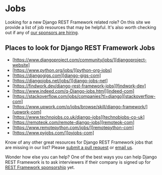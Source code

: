 # Jobs

Looking for a new Django REST Framework related role? On this site we provide a list of job resources that may be helpful. It's also worth checking out if any of [our sponsors are hiring][drf-funding].


## Places to look for Django REST Framework Jobs

* [https://www.djangoproject.com/community/jobs/][djangoproject-website]
* [https://www.python.org/jobs/][python-org-jobs]
* [https://djangogigs.com][django-gigs-com]
* [https://djangojobs.net/jobs/][django-jobs-net]
* [https://findwork.dev/django-rest-framework-jobs][findwork-dev]
* [https://www.indeed.com/q-Django-jobs.html][indeed-com]
* [https://stackoverflow.com/jobs/companies?tl=django][stackoverflow-com]
* [https://www.upwork.com/o/jobs/browse/skill/django-framework/][upwork-com]
* [https://www.technojobs.co.uk/django-jobs][technobjobs-co-uk]
* [https://remoteok.com/remote-django-jobs][remoteok-com]
* [https://www.remotepython.com/jobs/][remotepython-com]
* [https://www.pyjobs.com/][pyjobs-com]


Know of any other great resources for Django REST Framework jobs that are missing in our list? Please [submit a pull request][submit-pr] or [email us][anna-email].

Wonder how else you can help? One of the best ways you can help Django REST Framework is to ask interviewers if their company is signed up for [REST Framework sponsorship][drf-funding] yet.


[djangoproject-website]: https://www.djangoproject.com/community/jobs/
[python-org-jobs]: https://www.python.org/jobs/
[django-gigs-com]: https://djangogigs.com
[django-jobs-net]: https://djangojobs.net/jobs/
[findwork-dev]: https://findwork.dev/django-rest-framework-jobs
[indeed-com]: https://www.indeed.com/q-Django-jobs.html
[stackoverflow-com]: https://stackoverflow.com/jobs/companies?tl=django
[upwork-com]: https://www.upwork.com/o/jobs/browse/skill/django-framework/
[technobjobs-co-uk]: https://www.technojobs.co.uk/django-jobs
[remoteok-com]: https://remoteok.com/remote-django-jobs
[remotepython-com]: https://www.remotepython.com/jobs/
[pyjobs-com]: https://www.pyjobs.com/
[drf-funding]: https://fund.django-rest-framework.org/topics/funding/
[submit-pr]: https://github.com/encode/django-rest-framework
[anna-email]: mailto:anna@django-rest-framework.org
